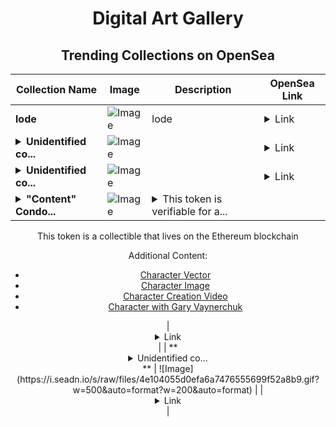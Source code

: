 <div align="center">

# Digital Art Gallery

## Trending Collections on OpenSea

| Collection Name                       | Image                                                                                     | Description                       | OpenSea Link                                                                                          |
|---------------------------------------|-------------------------------------------------------------------------------------------|-----------------------------------|--------------------------------------------------------------------------------------------------------|
| **lode** | ![Image](https://i.seadn.io/s/raw/files/85a0cc852f0e060923ccd945d6704e68.png?w=500&auto=format?w=200&auto=format) | lode | <details><summary>Link</summary>[lode](https://opensea.io/collection/lode-2)</details> |
| **<details><summary>Unidentified co...</summary>Unidentified contract 64552a08-b0a3-4a97-a448-27de37df144e</details>** | ![Image](https://i.seadn.io/s/raw/files/4e104055d0efa6a7476555699f52a8b9.gif?w=500&auto=format?w=200&auto=format) |  | <details><summary>Link</summary>[Unidentified contract 64552a08-b0a3-4a97-a448-27de37df144e](https://opensea.io/collection/unidentified-contract-64552a08-b0a3-4a97-a448-27de)</details> |
| **<details><summary>Unidentified co...</summary>Unidentified contract 171a1157-a2bc-4510-a07d-98278214f581</details>** | ![Image](https://i.seadn.io/s/raw/files/4e104055d0efa6a7476555699f52a8b9.gif?w=500&auto=format?w=200&auto=format) |  | <details><summary>Link</summary>[Unidentified contract 171a1157-a2bc-4510-a07d-98278214f581](https://opensea.io/collection/unidentified-contract-171a1157-a2bc-4510-a07d-9827)</details> |
| **<details><summary>"Content" Condo...</summary>"Content" Condor</details>** | ![Image](https://i.seadn.io/s/raw/files/f0d1f55757a45f6a139fd3a315459b7d.jpg?w=500&auto=format?w=200&auto=format) | <details><summary>This token is verifiable for a...</summary>This token is verifiable for admission to VeeCon 2023, 2024

This token is a collectible that lives on the Ethereum blockchain

Additional Content:

- [Character Vector](https://cdn.veefriends.com/f6pXbdBrDkgJjmSV-_XTrDCsS97-QXp2H6Yu0fLSCB0/3164.svg)
- [Character Image](https://cdn.veefriends.com/f6pXbdBrDkgJjmSV-_XTrDCsS97-QXp2H6Yu0fLSCB0/4003.png) 
- [Character Creation Video](https://cdn.veefriends.com/f6pXbdBrDkgJjmSV-_XTrDCsS97-QXp2H6Yu0fLSCB0/849.mp4)
- [Character with Gary Vaynerchuk](https://cdn.veefriends.com/f6pXbdBrDkgJjmSV-_XTrDCsS97-QXp2H6Yu0fLSCB0/833.jpg) 
</details> | <details><summary>Link</summary>["Content" Condor](https://opensea.io/collection/content-condor-7846)</details> |
| **<details><summary>Unidentified co...</summary>Unidentified contract a4f77c8d-a58a-43eb-b1d7-2b90a67ec83d</details>** | ![Image](https://i.seadn.io/s/raw/files/4e104055d0efa6a7476555699f52a8b9.gif?w=500&auto=format?w=200&auto=format) |  | <details><summary>Link</summary>[Unidentified contract a4f77c8d-a58a-43eb-b1d7-2b90a67ec83d](https://opensea.io/collection/unidentified-contract-a4f77c8d-a58a-43eb-b1d7-2b90)</details> |

</div>